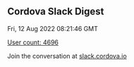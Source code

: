 ## Cordova Slack Digest
Fri, 12 Aug 2022 08:21:46 GMT

[User count: 4696](https://cordova.slack.com/)


Join the conversation at [slack.cordova.io](http://slack.cordova.io/)
